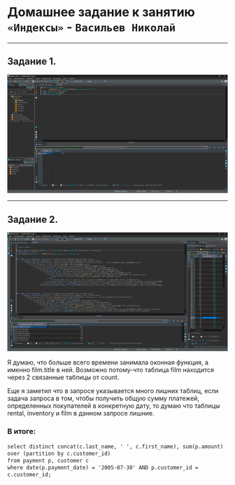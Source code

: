 # Домашнее задание к занятию `«Индексы»` - `Васильев Николай`

---
## Задание 1.

![img](../img/Снимок_экрана_2024-08-29_104231.png)

---
## Задание 2.

![img](../img/Снимок_экрана_2024-08-29_135219.png)

Я думаю, что больше всего времени занимала оконная функция, а именно film.title в ней. Возможно потому-что таблица film находится через 2 связанные таблицы от count.

Еще я заметил что в запросе указывается много лишних таблиц, если задача запроса в том, чтобы получить общую сумму платежей, определенных покупателей в конкретную дату, то думаю что таблицы rental, inventory и film в данном запросе лишние.

### В итоге:
```
select distinct concat(c.last_name, ' ', c.first_name), sum(p.amount) over (partition by c.customer_id)
from payment p, customer c
where date(p.payment_date) = '2005-07-30' AND p.customer_id = c.customer_id;
```
